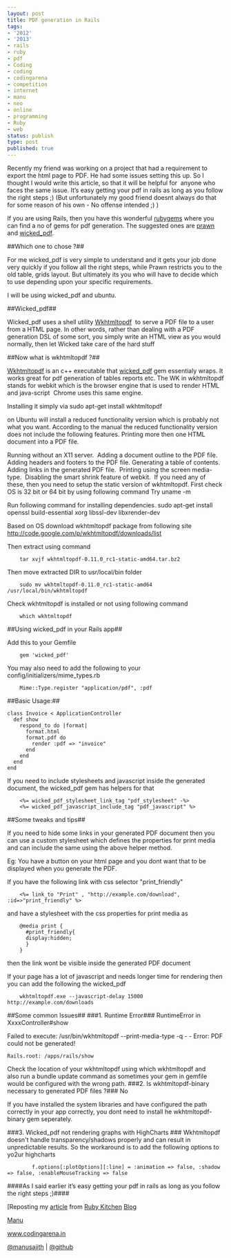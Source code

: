```yaml
---
layout: post
title: PDF generation in Rails
tags:
- '2012'
- '2013'
- rails
- ruby
- pdf
- Coding
- coding
- codingarena
- competition
- internet
- manu
- neo
- online
- programming
- Ruby
- web
status: publish
type: post
published: true
---
```


Recently my friend was working on a project that had a requirement to export the html page to PDF. He had some issues setting this up. So I thought I would write this article, so that it will be helpful for  anyone who faces the same issue. It’s easy getting your pdf in rails as long as you follow the right steps ;) (But unfortunately my good friend doesnt always do that for some reason of his own - No offense intended ;) )

<!--more-->

If you are using Rails, then you have this wonderful <a href="http://rubygems.org">rubygems</a> where you can find a no of gems for pdf generation. The suggested ones are <a href="http://rubygems.org/gems/prawn">prawn</a> and <a href="http://rubygems.org/gems/wicked_pdf">wicked_pdf</a>.

##Which one to chose ?##

For me wicked_pdf is very simple to understand and it gets your job done very quickly if you follow all the right steps, while Prawn restricts you to the old table, grids layout. But ultimately its you who will have to decide which to use depending upon your specific requirements.

I will be using wicked_pdf and ubuntu.

##Wicked_pdf##

Wicked_pdf uses a shell utility <a href="http://code.google.com/p/wkhtmltopdf/">Wkhtmltopdf</a>  to serve a PDF file to a user from a HTML page. In other words, rather than dealing with a PDF generation DSL of some sort, you simply write an HTML view as you would normally, then let Wicked take care of the hard stuff

##Now what is wkhtmltopdf ?##

<a href="http://code.google.com/p/wkhtmltopdf" >Wkhtmltopdf</a> is an c++ executable that <a href="https://github.com/mileszs/wicked_pdf" >wicked_pdf</a><span > gem essentialy wraps. It works great for pdf generation of tables reports etc. The WK in wkhtmltopdf stands for webkit which is the browser engine that is used to render HTML and java-script  Chrome uses this same engine.

Installing it simply via
    sudo apt-get install wkhtmltopdf

on Ubuntu will install a reduced functionality version which is probably not what you want. According to the manual the reduced functionality version does not include the following features.
Printing more then one HTML document into a PDF file. 

Running without an X11 server. 
Adding a document outline to the PDF file. 
Adding headers and footers to the PDF file.
Generating a table of contents. 
Adding links in the generated PDF file. 
Printing using the screen media-type. 
Disabling the smart shrink feature of webkit. 
If you need any of these, then you need to setup the static version of wkhtmltopdf.
First check OS is 32 bit or 64 bit by using following command
Try
		uname -m

Run following command for installing dependencies.
		sudo apt-get install openssl build-essential xorg libssl-dev libxrender-dev

Based on OS download wkhtmltopdf package from following site
<a href=" http://code.google.com/p/wkhtmltopdf/downloads/list">http://code.google.com/p/wkhtmltopdf/downloads/list</a>

Then extract using command

		tar xvjf wkhtmltopdf-0.11.0_rc1-static-amd64.tar.bz2

Then move extracted DIR to usr/local/bin folder

		sudo mv wkhtmltopdf-0.11.0_rc1-static-amd64 /usr/local/bin/wkhtmltopdf

Check wkhtmltopdf is installed or not using following command

		which wkhtmltopdf

##Using wicked_pdf in your Rails app##

Add this to your Gemfile

		gem 'wicked_pdf'

You may also need to add the following to your config/initializers/mime_types.rb</p>

		Mime::Type.register "application/pdf", :pdf


##Basic Usage:##

    class Invoice < ApplicationController
      def show
        respond_to do |format|
          format.html
          format.pdf do
            render :pdf => "invoice"
          end
        end
      end
    end

If you need to include stylesheets and javascript inside the generated document, the wicked_pdf gem has helpers for that

		<%= wicked_pdf_stylesheet_link_tag "pdf_stylesheet" -%>
		<%= wicked_pdf_javascript_include_tag "pdf_javascript" %>

##Some tweaks and tips##

If you need to hide some links in your generated PDF document then you can use a custom stylesheet which defines the properties for print media and can include the same using the above helper method.

Eg: You have a button on your html page and you dont want that to be displayed when you generate the PDF.

If you have the following link with css selector "print_friendly"

		<%= link_to "Print" , "http://example.com/download", :id=>"print_friendly" %>

and have a stylesheet with the css properties for print media as

		@media print {
		  #print_friendly{
		  display:hidden;
		  }
		}

then the link wont be visible inside the generated PDF document

If your page has a lot of javascript and needs longer time for rendering then you can add the following the wicked_pdf

		wkhtmltopdf.exe --javascript-delay 15000 http://example.com/downloads

##Some common Issues##
###1. Runtime Error###
RuntimeError in XxxxController#show

Failed to execute: /usr/bin/wkhtmltopdf --print-media-type -q - - Error: PDF could not be generated!

  	Rails.root: /apps/rails/show

Check the location of your wkhtmltopdf using which wkhtmltopdf and also run a bundle update command as sometimes your gem in gemfile would be configured with the wrong path.
###2. Is wkhtmltopdf-binary necessary to generated PDF files ?###
No

If you have installed the system libraries and have configured the path correctly in your app correctly, you dont need to install he wkhtmltopdf-binary gem seperately.

###3. Wicked_pdf not rendering graphs with HighCharts ###
Wkhtmltopdf doesn't handle transparency/shadows properly and can result in unpredictable results. So the workaround is to add the following options to yo2ur highcharts

			f.options[:plotOptions][:line] = :animation => false, :shadow => false, :enableMouseTracking => false

####As I said earlier it’s easy getting your pdf in rails as long as you follow the right steps ;)####

[Reposting my <a href="http://rubykitchen.in/blog/2013/03/17/pdf-generation-with-rails" title="Article" target="_blank">article</a> from <a href="http://rubykitchen.in" title="Ruby Kitchen " target="_blank">Ruby Kitchen</a> <a href="http://rubykitchen.in/blog" title="Blog" target="_blank">Blog</a><br />

<a href="http://facebook.com/manusajith">Manu</a>

<a href="http://www.codingarena.in">www.codingarena.in</a>

<a href="http://twitter.com/manusajith" title="Twitter">@manusajith</a> | <a href="http://github.com/manusajith" title="Github">@github</a>